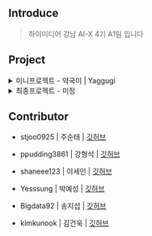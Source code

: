 ## **Introduce**
> 하이미디어 강남 AI-X 4기 A1팀 입니다

## **Project**

<details>
  <summary>미니프로젝트 - 약국이 | Yaggugi</summary>
  
  # 약국이 | Yaggugi
  ![Python](https://img.shields.io/badge/Python-v3.10.8-3776AB?style=for-the-badge&logo=python&logoColor=white)
  ![PyTorch](https://img.shields.io/badge/PyTorch-v2.1.0-EE4C2C?style=for-the-badge&logo=pytorch&logoColor=white)
  ![React](https://img.shields.io/badge/React-v18.3.1-61DAFB?style=for-the-badge&logo=react&logoColor=white)
  ![Bootstrap](https://img.shields.io/badge/Bootstrap-v5.3.1-7952B3?style=for-the-badge&logo=bootstrap&logoColor=white)
  
  > 약국이는 내 몸에 맞는 영양제를 추천하고, 섭취 일정을 손쉽게 관리하는 맞춤형 건강 앱 입니다.

  + 프로젝트 기간 : 24.10.28 ~ 11.05
  
  ## 🩺 **Introduction**
  
  ```약국이```는 인공지능을 활용하여 사용자 맞춤형 영양제 정보를 제공하고 섭취 일정을 체계적으로 관리할 수 있는 건강 관리 앱입니다.<br />
  ```Python```과 ```PyTorch``` 기반으로 구축된 AI 모델을 통해 영양제의 성분과 효능을 분석하고,<br />
  사용자의 건강 상태와 필요에 맞는 최적의 영양제 조합을 추천합니다.<br />
  ```React```와 ```Bootstrap```을 사용하여 직관적이고 반응형인 UI를 설계해, 누구나 손쉽게 접근할 수 있는 사용자 경험을 제공합니다.<br />
  
  ## 🩺 **Architecture**
  
  ![Architecture](https://github.com/user-attachments/assets/3d833756-c761-4cbd-9500-84ad59113859)
  
  ## 🩺 **Feature**
  + 영양제 조합 및 추천
    + 추론형모델, 음성인식모델, TTS모델
  
  + 영양제 사진찍어서 성분검색
    + OCR모델
  
  + 영양제 섭취 스캐쥴
    + 음성인식모델
  
  ## 🩺 **Branch Strategy**
  
  ### 버전 관리 규칙
  > 프로젝트 버전 관리는 **Github Actions**으로 Pipeline이 구축되어 있습니다.<br />
  > 변경 내역을 프로젝트 **package.json**에서 `version`, `releaseNotes` 에 내용을 추가하여<br />
  > 적용할수 있습니다.
  
  - "version"
    - `주 버전` . `부 버전` . `수정 버전` EX) 1.0.0
      
    - 주 버전
      - 주 버전은 하위 호환성이 깨지는 큰 변경 사항이 있을 때 업데이트됩니다.
        
    - 부 버전
      - 부 버전은 하위 호환성을 유지하는 새로운 기능이 추가되었을 때 업데이트됩니다.
        
    - 수정 버전
      - 수정 버전은 버그 수정과 같은 사소한 변경 사항이 있을 때 업데이트됩니다.
  
  - "releaseNotes"
    - 릴리즈 변경내역을 기술합니다. 
  
  ### 브랜치 네이밍 규칙
  
  - `main` : 안정적인 릴리스 브랜치
  - `develop` : 기능들이 병합되는 개발 브랜치
  - `feature/{feature-name}` : 새로운 기능을 위한 브랜치
  - `fix/{issue-name}` : 버그 수정을 위한 브랜치
  
  ### 커밋 메시지 규칙
  
  - **형식**: `[태그]: (변경 사항)`
  - **태그 종류**:
    - `feat` : 새로운 기능 추가
    - `fix` : 버그 수정
    - `refactor` : 코드 리팩토링
    - `style` : 코드 스타일 수정 (공백, 세미콜론 등)
    - `docs` : 문서 관련 변경
  
  ## 🩺 **Folder Structure**
  
  ## 🩺 **Stack**
  ![GitHub](https://img.shields.io/badge/GitHub-181717?style=for-the-badge&logo=github&logoColor=white)
  ![Jenkins](https://img.shields.io/badge/Jenkins-D24939?style=for-the-badge&logo=jenkins&logoColor=white)
  ![Docker](https://img.shields.io/badge/Docker-2496ED?style=for-the-badge&logo=docker&logoColor=white)
  ![React](https://img.shields.io/badge/React-61DAFB?style=for-the-badge&logo=react&logoColor=white)
  ![Python](https://img.shields.io/badge/Python-3776AB?style=for-the-badge&logo=python&logoColor=white)
  ![PyTorch](https://img.shields.io/badge/PyTorch-EE4C2C?style=for-the-badge&logo=pytorch&logoColor=white)
  ![Hugging Face](https://img.shields.io/badge/Hugging%20Face-FFD300?style=for-the-badge&logo=huggingface&logoColor=black)
  ![Transformers](https://img.shields.io/badge/Transformers-FFD300?style=for-the-badge&logo=huggingface&logoColor=black)
</details>

<details>
  <summary>최종프로젝트 - 미정</summary>
  작성예정입니다
</details>

##  **Contributor**

- stjoo0925 | 주순태 | [깃허브](https://github.com/Stjoo0925)

- ppudding3861 | 강형석 | [깃허브](https://github.com/ppudding3861)

- shaneee123 | 이세인 | [깃허브](https://github.com/shaneee123)

- Yesssung | 박예성 | [깃허브](https://github.com/Yesssung)

- Bigdata92 | 송지섭 | [깃허브](https://github.com/Bigdata92)

- kimkunook | 김건욱 | [깃허브](https://github.com/kimkunook)
